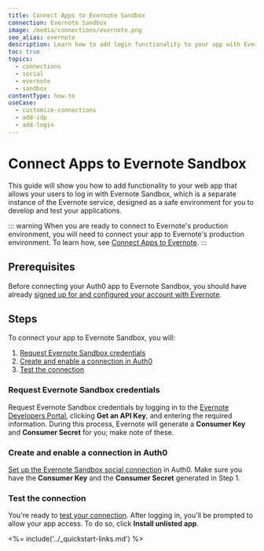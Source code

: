 ```yaml
---
title: Connect Apps to Evernote Sandbox
connection: Evernote Sandbox
image: /media/connections/evernote.png
seo_alias: evernote
description: Learn how to add login functionality to your app with Evernote Sandbox. You will need to generate keys, copy these into your Auth0 settings, and enable the connection.
toc: true
topics:
  - connections
  - social
  - evernote
  - sandbox
contentType: how-to
useCase:
  - customize-connections
  - add-idp
  - add-login
---
```


# Connect Apps to Evernote Sandbox

This guide will show you how to add functionality to your web app that allows your users to log in with Evernote Sandbox, which is a separate instance of the Evernote service, designed as a safe environment for you to develop and test your applications.

::: warning
When you are ready to connect to Evernote's production environment, you will need to connect your app to Evernote's production environment. To learn how, see [Connect Apps to Evernote](/connections/social/evernote).
:::

## Prerequisites

Before connecting your Auth0 app to Evernote Sandbox, you should have already [signed up for and configured your account with Evernote](https://evernote.com/).

## Steps

To connect your app to Evernote Sandbox, you will:

1. [Request Evernote Sandbox credentials](#request-evernote-sandbox-credentials)
2. [Create and enable a connection in Auth0](#create-and-enable-a-connection-in-auth0)
3. [Test the connection](#test-the-connection)

### Request Evernote Sandbox credentials

Request Evernote Sandbox credentials by logging in to the [Evernote Developers Portal](http://dev.evernote.com), clicking **Get an API Key**, and entering the required information. During this process, Evernote will generate a **Consumer Key** and **Consumer Secret** for you; make note of these.

### Create and enable a connection in Auth0

[Set up the Evernote Sandbox social connection](/dashboard/guides/connections/set-up-connections-social) in Auth0. Make sure you have the **Consumer Key** and the **Consumer Secret** generated in Step 1.

### Test the connection

You're ready to [test your connection](/dashboard/guides/connections/test-connections-social). After logging in, you'll be prompted to allow your app access. To do so, click **Install unlisted app**.

<%= include('../_quickstart-links.md') %>